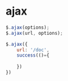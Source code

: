 # ajax 



```js
$.ajax(options);
$.ajax(url, options);
```

```js
$.ajax({
    url: '/doc',
    success(()={
        
    })
})
```